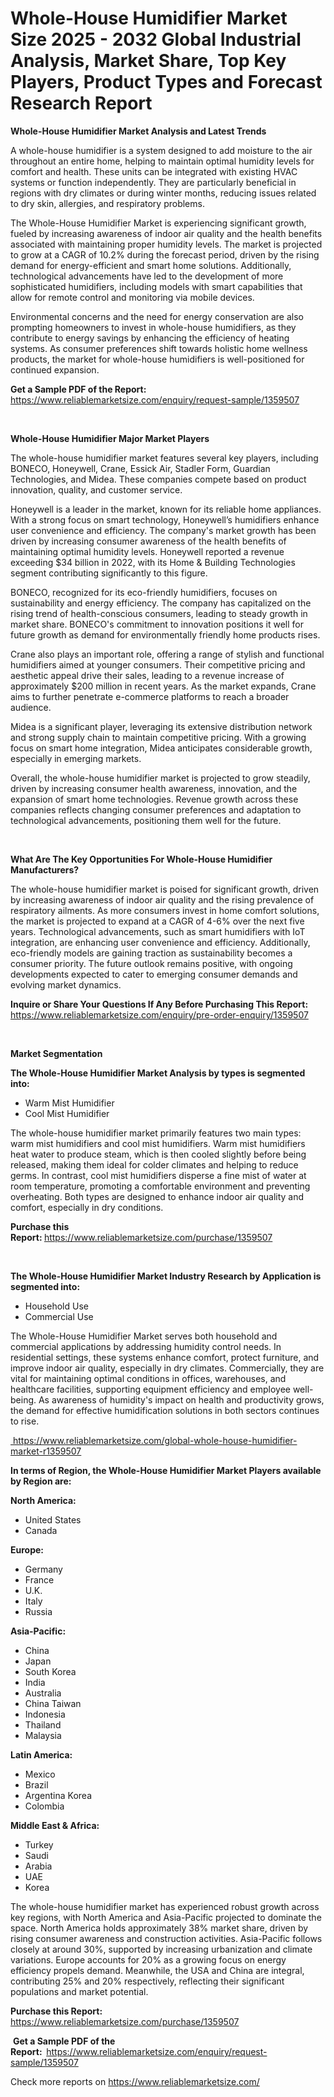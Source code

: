 <p><h1>Whole-House Humidifier Market Size 2025 - 2032 Global Industrial Analysis, Market Share, Top Key Players, Product Types and Forecast Research Report</h1></p><p><strong>Whole-House Humidifier Market Analysis and Latest Trends</strong></p>
<p><p>A whole-house humidifier is a system designed to add moisture to the air throughout an entire home, helping to maintain optimal humidity levels for comfort and health. These units can be integrated with existing HVAC systems or function independently. They are particularly beneficial in regions with dry climates or during winter months, reducing issues related to dry skin, allergies, and respiratory problems.</p><p>The Whole-House Humidifier Market is experiencing significant growth, fueled by increasing awareness of indoor air quality and the health benefits associated with maintaining proper humidity levels. The market is projected to grow at a CAGR of 10.2% during the forecast period, driven by the rising demand for energy-efficient and smart home solutions. Additionally, technological advancements have led to the development of more sophisticated humidifiers, including models with smart capabilities that allow for remote control and monitoring via mobile devices.</p><p>Environmental concerns and the need for energy conservation are also prompting homeowners to invest in whole-house humidifiers, as they contribute to energy savings by enhancing the efficiency of heating systems. As consumer preferences shift towards holistic home wellness products, the market for whole-house humidifiers is well-positioned for continued expansion.</p></p>
<p><strong>Get a Sample PDF of the Report:&nbsp;</strong> <a href="https://www.reliablemarketsize.com/enquiry/request-sample/1359507?utm_campaign=2995&utm_medium=2&utm_source=Github&utm_content=ia&utm_term=22032025&utm_id=whole-house-humidifier">https://www.reliablemarketsize.com/enquiry/request-sample/1359507</a></p>
<p>&nbsp;</p>
<p><strong>Whole-House Humidifier Major Market Players</strong></p>
<p><p>The whole-house humidifier market features several key players, including BONECO, Honeywell, Crane, Essick Air, Stadler Form, Guardian Technologies, and Midea. These companies compete based on product innovation, quality, and customer service.</p><p>Honeywell is a leader in the market, known for its reliable home appliances. With a strong focus on smart technology, Honeywell’s humidifiers enhance user convenience and efficiency. The company's market growth has been driven by increasing consumer awareness of the health benefits of maintaining optimal humidity levels. Honeywell reported a revenue exceeding $34 billion in 2022, with its Home & Building Technologies segment contributing significantly to this figure.</p><p>BONECO, recognized for its eco-friendly humidifiers, focuses on sustainability and energy efficiency. The company has capitalized on the rising trend of health-conscious consumers, leading to steady growth in market share. BONECO's commitment to innovation positions it well for future growth as demand for environmentally friendly home products rises.</p><p>Crane also plays an important role, offering a range of stylish and functional humidifiers aimed at younger consumers. Their competitive pricing and aesthetic appeal drive their sales, leading to a revenue increase of approximately $200 million in recent years. As the market expands, Crane aims to further penetrate e-commerce platforms to reach a broader audience.</p><p>Midea is a significant player, leveraging its extensive distribution network and strong supply chain to maintain competitive pricing. With a growing focus on smart home integration, Midea anticipates considerable growth, especially in emerging markets.</p><p>Overall, the whole-house humidifier market is projected to grow steadily, driven by increasing consumer health awareness, innovation, and the expansion of smart home technologies. Revenue growth across these companies reflects changing consumer preferences and adaptation to technological advancements, positioning them well for the future.</p></p>
<p>&nbsp;</p>
<p><strong>What Are The Key Opportunities For Whole-House Humidifier Manufacturers?</strong></p>
<p><p>The whole-house humidifier market is poised for significant growth, driven by increasing awareness of indoor air quality and the rising prevalence of respiratory ailments. As more consumers invest in home comfort solutions, the market is projected to expand at a CAGR of 4-6% over the next five years. Technological advancements, such as smart humidifiers with IoT integration, are enhancing user convenience and efficiency. Additionally, eco-friendly models are gaining traction as sustainability becomes a consumer priority. The future outlook remains positive, with ongoing developments expected to cater to emerging consumer demands and evolving market dynamics.</p></p>
<p><strong>Inquire or Share Your Questions If Any Before Purchasing This Report:</strong> <a href="https://www.reliablemarketsize.com/enquiry/pre-order-enquiry/1359507?utm_campaign=2995&utm_medium=2&utm_source=Github&utm_content=ia&utm_term=22032025&utm_id=whole-house-humidifier">https://www.reliablemarketsize.com/enquiry/pre-order-enquiry/1359507</a></p>
<p>&nbsp;</p>
<p><strong>Market Segmentation</strong></p>
<p><strong>The Whole-House Humidifier Market Analysis by types is segmented into:</strong></p>
<p><ul><li>Warm Mist Humidifier</li><li>Cool Mist Humidifier</li></ul></p>
<p><p>The whole-house humidifier market primarily features two main types: warm mist humidifiers and cool mist humidifiers. Warm mist humidifiers heat water to produce steam, which is then cooled slightly before being released, making them ideal for colder climates and helping to reduce germs. In contrast, cool mist humidifiers disperse a fine mist of water at room temperature, promoting a comfortable environment and preventing overheating. Both types are designed to enhance indoor air quality and comfort, especially in dry conditions.</p></p>
<p><strong>Purchase this Report:&nbsp;</strong><a href="https://www.reliablemarketsize.com/purchase/1359507?utm_campaign=2995&utm_medium=2&utm_source=Github&utm_content=ia&utm_term=22032025&utm_id=whole-house-humidifier">https://www.reliablemarketsize.com/purchase/1359507</a></p>
<p>&nbsp;</p>
<p><strong>The Whole-House Humidifier Market Industry Research by Application is segmented into:</strong></p>
<p><ul><li>Household Use</li><li>Commercial Use</li></ul></p>
<p><p>The Whole-House Humidifier Market serves both household and commercial applications by addressing humidity control needs. In residential settings, these systems enhance comfort, protect furniture, and improve indoor air quality, especially in dry climates. Commercially, they are vital for maintaining optimal conditions in offices, warehouses, and healthcare facilities, supporting equipment efficiency and employee well-being. As awareness of humidity's impact on health and productivity grows, the demand for effective humidification solutions in both sectors continues to rise.</p></p>
<p><a href="https://www.reliablemarketsize.com/global-whole-house-humidifier-market-r1359507?utm_campaign=2995&utm_medium=2&utm_source=Github&utm_content=ia&utm_term=22032025&utm_id=whole-house-humidifier">&nbsp;https://www.reliablemarketsize.com/global-whole-house-humidifier-market-r1359507</a></p>
<p><strong>In terms of Region, the Whole-House Humidifier Market Players available by Region are:</strong></p>
<p>
    <p> <strong> North America: </strong>
        <ul>
            <li>United States</li>
            <li>Canada</li>
        </ul>
        </p> 
    <p> <strong> Europe: </strong>
        <ul>
            <li>Germany</li>
            <li>France</li>
            <li>U.K.</li>
            <li>Italy</li>
            <li>Russia</li>
        </ul>
        </p> 
    <p> <strong> Asia-Pacific: </strong>
        <ul>
            <li>China</li>
            <li>Japan</li>
            <li>South Korea</li>
            <li>India</li>
            <li>Australia</li>
            <li>China Taiwan</li>
            <li>Indonesia</li>
            <li>Thailand</li>
            <li>Malaysia</li>
        </ul>
        </p> 
    <p> <strong> Latin America: </strong>
        <ul>
            <li>Mexico</li>
            <li>Brazil</li>
            <li>Argentina Korea</li>
            <li>Colombia</li>
        </ul>
        </p> 
    <p> <strong> Middle East & Africa: </strong>
        <ul>
            <li>Turkey</li>
            <li>Saudi</li>
            <li>Arabia</li>
            <li>UAE</li>
            <li>Korea</li>
        </ul>
    </p>
    </p>
<p><p>The whole-house humidifier market has experienced robust growth across key regions, with North America and Asia-Pacific projected to dominate the space. North America holds approximately 38% market share, driven by rising consumer awareness and construction activities. Asia-Pacific follows closely at around 30%, supported by increasing urbanization and climate variations. Europe accounts for 20% as a growing focus on energy efficiency propels demand. Meanwhile, the USA and China are integral, contributing 25% and 20% respectively, reflecting their significant populations and market potential.</p></p>
<p><strong>Purchase this Report: </strong><a href="https://www.reliablemarketsize.com/purchase/1359507?utm_campaign=2995&utm_medium=2&utm_source=Github&utm_content=ia&utm_term=22032025&utm_id=whole-house-humidifier">https://www.reliablemarketsize.com/purchase/1359507</a></p>
<p>&nbsp;<strong>Get a Sample PDF of the Report:&nbsp;&nbsp;</strong><a href="https://www.reliablemarketsize.com/enquiry/request-sample/1359507?utm_campaign=2995&utm_medium=2&utm_source=Github&utm_content=ia&utm_term=22032025&utm_id=whole-house-humidifier">https://www.reliablemarketsize.com/enquiry/request-sample/1359507</a></p>
<p><strong></strong></p>
<p>Check more reports on <a href="https://www.reliablemarketsize.com/?utm_campaign=2995&utm_medium=2&utm_source=Github&utm_content=ia&utm_term=22032025&utm_id=whole-house-humidifier">https://www.reliablemarketsize.com/</a></p>